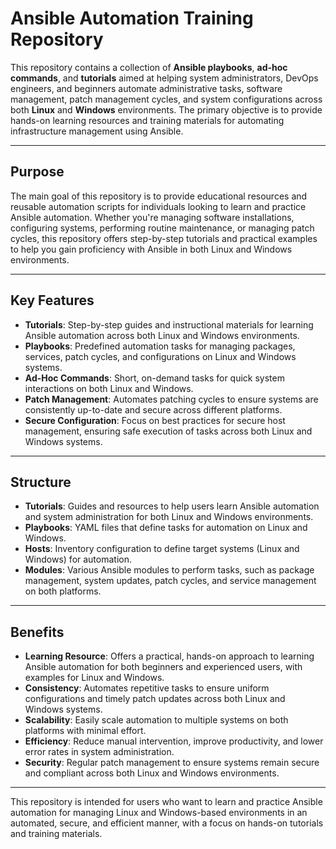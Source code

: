# Ansible Automation Training Repository

This repository contains a collection of **Ansible playbooks**, **ad-hoc commands**, and **tutorials** aimed at helping system administrators, DevOps engineers, and beginners automate administrative tasks, software management, patch management cycles, and system configurations across both **Linux** and **Windows** environments. The primary objective is to provide hands-on learning resources and training materials for automating infrastructure management using Ansible.

---

## Purpose

The main goal of this repository is to provide educational resources and reusable automation scripts for individuals looking to learn and practice Ansible automation. Whether you're managing software installations, configuring systems, performing routine maintenance, or managing patch cycles, this repository offers step-by-step tutorials and practical examples to help you gain proficiency with Ansible in both Linux and Windows environments.

---

## Key Features

- **Tutorials**: Step-by-step guides and instructional materials for learning Ansible automation across both Linux and Windows environments.
- **Playbooks**: Predefined automation tasks for managing packages, services, patch cycles, and configurations on Linux and Windows systems.
- **Ad-Hoc Commands**: Short, on-demand tasks for quick system interactions on both Linux and Windows.
- **Patch Management**: Automates patching cycles to ensure systems are consistently up-to-date and secure across different platforms.
- **Secure Configuration**: Focus on best practices for secure host management, ensuring safe execution of tasks across both Linux and Windows systems.

---

## Structure

- **Tutorials**: Guides and resources to help users learn Ansible automation and system administration for both Linux and Windows environments.
- **Playbooks**: YAML files that define tasks for automation on Linux and Windows.
- **Hosts**: Inventory configuration to define target systems (Linux and Windows) for automation.
- **Modules**: Various Ansible modules to perform tasks, such as package management, system updates, patch cycles, and service management on both platforms.

---

## Benefits

- **Learning Resource**: Offers a practical, hands-on approach to learning Ansible automation for both beginners and experienced users, with examples for Linux and Windows.
- **Consistency**: Automates repetitive tasks to ensure uniform configurations and timely patch updates across both Linux and Windows systems.
- **Scalability**: Easily scale automation to multiple systems on both platforms with minimal effort.
- **Efficiency**: Reduce manual intervention, improve productivity, and lower error rates in system administration.
- **Security**: Regular patch management to ensure systems remain secure and compliant across both Linux and Windows environments.

---

This repository is intended for users who want to learn and practice Ansible automation for managing Linux and Windows-based environments in an automated, secure, and efficient manner, with a focus on hands-on tutorials and training materials.
